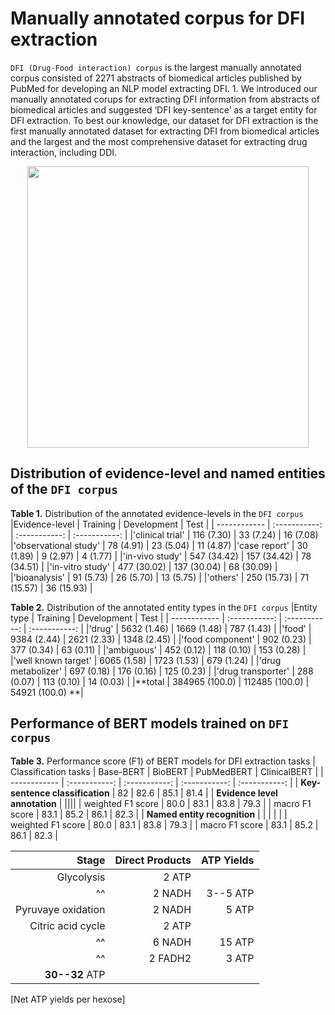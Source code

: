 # Manually annotated corpus for DFI extraction

`DFI (Drug-Food interaction) corpus` is the largest manually annotated corpus consisted of 2271 abstracts of biomedical articles published by PubMed for developing an NLP model extracting DFI. 1.	We introduced our manually annotated corups for extracting DFI information from abstracts of biomedical articles and suggested ‘DFI key-sentence’ as a target entity for DFI extraction. To best our knowledge, our dataset for DFI extraction is the first manually annotated dataset for extracting DFI from biomedical articles and the largest and the most comprehensive dataset for extracting drug interaction, including DDI.

<p align="center"><img src= 'https://user-images.githubusercontent.com/75958220/104395745-c1321780-558c-11eb-9121-2fa7895c56ff.png' width='450' height='450'></p>

## Distribution of evidence-level and named entities of the `DFI corpus`

**Table 1.** Distribution of the annotated evidence-levels in the `DFI corpus`
|Evidence-level  | Training | Development | Test |
| ------------ | :-----------: | :-----------: | :-----------: |
|'clinical trial'       | 116 (7.30) |	33 (7.24)	| 16 (7.08)
|'observational study'       | 78 (4.91)	| 23 (5.04)	| 11 (4.87)
|'case report'       | 30 (1.89)	| 9 (2.97)	| 4 (1.77) |
|'in-vivo study'       | 547 (34.42)	| 157 (34.42)	| 78 (34.51) |
|'in-vitro study'       | 477 (30.02)	| 137 (30.04)	| 68 (30.09) |
|'bioanalysis'       |  91 (5.73)	| 26 (5.70)	| 13 (5.75) |
|'others'       | 250 (15.73)	| 71 (15.57)	| 36 (15.93) |

**Table 2.** Distribution of the annotated entity types in the `DFI corpus`
|Entity type  | Training | Development | Test |
| ------------ | :-----------: | :-----------: | :-----------: |
|'drug'	|	5632 (1.46)	|	1669 (1.48)	|	787 (1.43)	|
|'food'	|	9384 (2.44)	|	2621 (2.33)	|	1348 (2.45)	|
|'food component'	|	902 (0.23)	|	377 (0.34)	|	63 (0.11)	|
|'ambiguous'	|	452 (0.12)	|	118 (0.10)	|	153 (0.28)	|
|'well known target'	|	6065 (1.58)	|	1723 (1.53)	|	679 (1.24)	|
|'drug metabolizer'	|	697 (0.18)	|	176 (0.16)	|	125 (0.23)	|
|'drug transporter'	|	288 (0.07)	|	113 (0.10)	|	14 (0.03)	|
|**total	|	384965 (100.0)	|	112485 (100.0)	|	54921 (100.0)	**|


## Performance of BERT models trained on `DFI corpus`
**Table 3.** Performance score (F1) of BERT models for DFI extraction tasks
|	Classification tasks		|	Base-BERT	|	BioBERT	|	PubMedBERT	|	ClinicalBERT	|
| ------------ | :-----------: | :-----------: | :-----------: | :-----------: |
|	**Key-sentence classification**		|	82	|	82.6	|	85.1	|	81.4	|
|	**Evidence level annotation**		|		||||
|	weighted F1 score		|	80.0	|	83.1	|	83.8	|	79.3	|
|	macro F1 score		|	83.1	|	85.2	|	86.1	|	82.3	|
|	**Named entity recognition**		|		|		|		|		|
|	weighted F1 score		|	80.0	|	83.1	|	83.8	|	79.3	|
|	macro F1 score		|	83.1	|	85.2	|	86.1	|	82.3	|



Stage | Direct Products | ATP Yields
----: | --------------: | ---------:
Glycolysis | 2 ATP ||
^^ | 2 NADH | 3--5 ATP |
Pyruvaye oxidation | 2 NADH | 5 ATP |
Citric acid cycle | 2 ATP ||
^^ | 6 NADH | 15 ATP |
^^ | 2 FADH2 | 3 ATP |
**30--32** ATP |||
[Net ATP yields per hexose]


